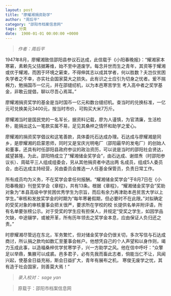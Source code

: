 ```yaml
---
layout: post
title: "廖耀湘捐资助学"
author: "周后平"
category: "邵阳市档案信息网"
tags: 分类
date:  1900-01-01 00:00:00 +0000
---
```

> *作者：周后平*

1947年8月，廖耀湘致信邵阳县参议石达成，此信载于《小阳春晚报》：“耀湘家本寒窘，素赖先父拮据筹维，始不至中道废学。每念并世而生之青年，其资等于耀湘或优于耀湘，而困于环境之窘束，不得伸其志以成其学者，何以胜数？夫岂仅贫困失学者之不幸，亦实社会国家莫大之损失。此有识之士应引为切身之忧者。爰不揣棉力，勉捐国币一亿元，并在邵缝纫机，以为本邑寒苦学生
考入高中者之奖学基金，非敢云提倡，聊以尽吾心焉耳。”
　

廖耀湘捐资奖学的基金是当时国币一亿元和数台缝纫机。查当时的兑换标准，一亿元可兑换美元3400元，按当时市价，可购买大米7万斤。

廖耀湘当时是国民党的一名军长，据资料记载，廖为人谨慎，为官清廉，生活检朴，能捐出这么一笔款实属不易，足见其桑梓之情怀和助学之爱心。

廖耀湘的捐资奖学倡议和这笔善款，具体委托石达成办理。石达成与廖耀湘是同乡，是廖耀湘的启蒙恩师，同时又是宝庆光明电厂（邵阳最早的发电厂）的创始人和董事，还具有时任邵阳县政府参议的政治资历，可以说是当时的邵阳社会贤达，威望甚隆。为此，邵阳特成立了“耀湘储金奖学会”，由石达成、谢煜焘（时邵阳参议长）、周砥平三人组成组委会，另从其他捐资者中选出两
名成员，组成5人委员会，由石达成主持经营，另由委员会推选一人任基金保管员，负责日常工作。

所有成员均为义务，不在奖学会拿任何报酬。“耀湘储金奖学会”于8月7日在《小阳春晚报》刊登奖学会《章程》，共有13条。根据《章程》，“耀湘储金奖学会”奖助对象为“本县高级中学贫困优秀学生为宗旨，而后有余力再津助本邑贫苦大学以上学生。”审核和发放奖学金的时期为“每年寒暑假期，但必要时不在此限。”对拟确定的受奖对象的审核董事会把关很严，要求所在学校的校
长提供名单并附评语，所有名单要张榜公示。对于受奖的学生应有担保人，并规定“受奖之学生，如因学品欠缺，中途辍学，或被开革，所有历年领去之奖学金本息，应由保证人负归还之责。”

时廖耀湘尽管远在东北，军务繁忙，但对储金奖学会仍很关切，多次写信与石达成商讨，所认捐之款均如数汇至董事会帐户。他想凭自己的个人声望和以身作则，竭力玉成此事，以造福桑梓优学贫寒学子，兴一方助学之风。他在信中呼吁：“众擎足以举鼎，集腋可以成裘。邑多君子，必有先我而畜此志者，倘能当仁不让，风闻兴起，使基金日益充裕，斯会日益扩大，青年有展布之机，
寒俊无废学之忧，其有造于社会国家，则善莫大焉！”

> *录入校对： sage yan*

> 原载于：邵阳市档案信息网